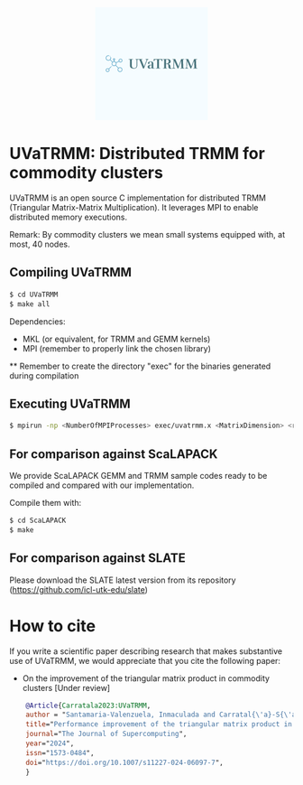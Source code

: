 <p align="center">
    <img src="UVaTRMM_logo.png" alt="UvaTRMM logo">
</p>

# UVaTRMM: Distributed TRMM for commodity clusters

UVaTRMM is an open source C implementation for distributed TRMM (Triangular Matrix-Matrix Multiplication).
It leverages MPI to enable distributed memory executions.

Remark: By commodity clusters we mean small systems equipped with, at most, 40 nodes.

## Compiling UVaTRMM

```bash
$ cd UVaTRMM
$ make all
```

Dependencies: 

* MKL (or equivalent, for TRMM and GEMM kernels)
* MPI (remember to properly link the chosen library)

** Remember to create the directory "exec" for the binaries generated during compilation
 
## Executing UVaTRMM

```bash
$ mpirun -np <NumberOfMPIProcesses> exec/uvatrmm.x <MatrixDimension> <reg/balanced> <boxes/trapezoid>
```

## For comparison against ScaLAPACK

We provide ScaLAPACK GEMM and TRMM sample codes ready to be compiled and compared with our implementation.

Compile them with:
```bash
$ cd ScaLAPACK
$ make
```

## For comparison against SLATE

Please download the SLATE latest version from its repository (https://github.com/icl-utk-edu/slate)

# How to cite

If you write a scientific paper describing research that makes substantive use of UVaTRMM, we would appreciate that you cite the following paper:

* On the improvement of the triangular matrix product in commodity clusters [Under review]

```BibTeX
	@Article{Carratala2023:UVaTRMM,
	author = "Santamaria-Valenzuela, Inmaculada and Carratal{\'a}-S{\'a}ez, Roc{\'i}o and Torres, Yuri and Llanos, Diego R. and Gonzalez-Escribano, Arturo",
	title="Performance improvement of the triangular matrix product in commodity clusters",
	journal="The Journal of Supercomputing",
	year="2024",
	issn="1573-0484",
	doi="https://doi.org/10.1007/s11227-024-06097-7",
	}   
```
